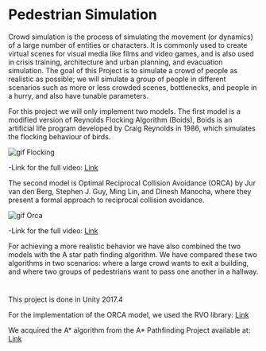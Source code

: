 # Pedestrian Simulation
Crowd simulation is the process of simulating the movement (or dynamics) of a large number of entities or characters. It is commonly used to create virtual scenes for visual media like films and video games, and is also used in crisis training, architecture and urban planning, and evacuation simulation. The goal of this Project is to simulate a crowd of people as realistic as possible; we will simulate a group of people in different scenarios such as more or less crowded scenes, bottlenecks, and people in a hurry, and also have tunable parameters.

For this project we will only implement two models. The first model is a modified version of Reynolds Flocking Algorithm (Boids), Boids is an artificial life program developed by Craig Reynolds in 1986, which simulates the flocking behaviour of birds.

![gif Flocking](https://user-images.githubusercontent.com/26629624/83361230-81b11500-a387-11ea-881e-0686e17aa947.gif)

-Link for the full video: [Link](https://www.youtube.com/watch?v=Uj9R5JN_6x0&t=4s)

The second model is Optimal Reciprocal Collision Avoidance (ORCA) by Jur van den Berg, Stephen J. Guy, Ming Lin, and Dinesh Manocha, where they present a formal approach to reciprocal collision avoidance.

![gif Orca](https://user-images.githubusercontent.com/26629624/83361231-84136f00-a387-11ea-9312-b64b01d43504.gif)

-Link for the full video: [Link](https://www.youtube.com/watch?v=4u3ZhC8rBcU&t=45s)

For achieving a more realistic behavior we have also combined the two models with the A star path finding algorithm. We have compared these two algorithms in two scenarios: where a large crowd wants to exit a building, and where two groups of pedestrians want to pass one another in a hallway.

#
This project is done in Unity 2017.4

For the implementation of the ORCA model, we used the RVO library: [Link](http://gamma.cs.unc.edu/RVO2/)

We acquired the A* algorithm from the A* Pathfinding Project available at: [Link](https://arongranberg.com/astar/download)


